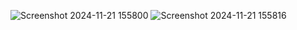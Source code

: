 ![Screenshot 2024-11-21 155800](https://github.com/user-attachments/assets/d3f3c485-180f-4d77-a2bd-3b6f41aa1443)
![Screenshot 2024-11-21 155816](https://github.com/user-attachments/assets/16d6bec9-75c9-4470-9538-395f75ab4f74)
